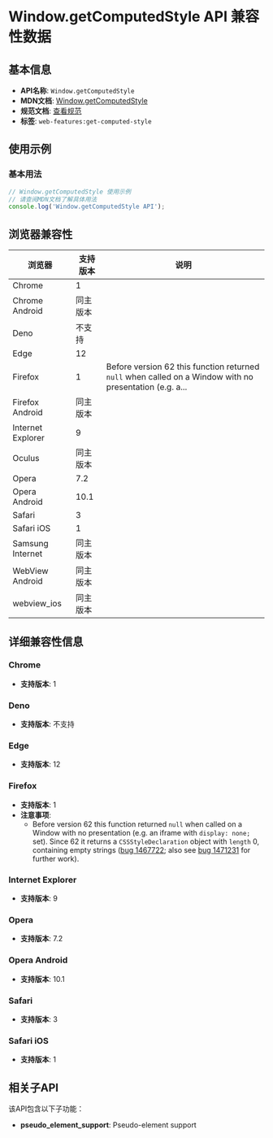 # Window.getComputedStyle API 兼容性数据

## 基本信息

- **API名称**: `Window.getComputedStyle`
- **MDN文档**: [Window.getComputedStyle](https://developer.mozilla.org/docs/Web/API/Window/getComputedStyle)
- **规范文档**: [查看规范](https://drafts.csswg.org/cssom/#dom-window-getcomputedstyle)
- **标签**: `web-features:get-computed-style`

## 使用示例

### 基本用法

```javascript
// Window.getComputedStyle 使用示例
// 请查阅MDN文档了解具体用法
console.log('Window.getComputedStyle API');
```

## 浏览器兼容性

| 浏览器 | 支持版本 | 说明 |
|--------|----------|------|
| Chrome | 1 |  |
| Chrome Android | 同主版本 |  |
| Deno | 不支持 |  |
| Edge | 12 |  |
| Firefox | 1 | Before version 62 this function returned `null` when called on a Window with no presentation (e.g. a... |
| Firefox Android | 同主版本 |  |
| Internet Explorer | 9 |  |
| Oculus | 同主版本 |  |
| Opera | 7.2 |  |
| Opera Android | 10.1 |  |
| Safari | 3 |  |
| Safari iOS | 1 |  |
| Samsung Internet | 同主版本 |  |
| WebView Android | 同主版本 |  |
| webview_ios | 同主版本 |  |

## 详细兼容性信息

### Chrome

- **支持版本**: 1

### Deno

- **支持版本**: 不支持

### Edge

- **支持版本**: 12

### Firefox

- **支持版本**: 1
- **注意事项**:
  - Before version 62 this function returned `null` when called on a Window with no presentation (e.g. an iframe with `display: none;` set). Since 62 it returns a `CSSStyleDeclaration` object with `length` 0, containing empty strings ([bug 1467722](https://bugzil.la/1467722); also see [bug 1471231](https://bugzil.la/1471231) for further work).

### Internet Explorer

- **支持版本**: 9

### Opera

- **支持版本**: 7.2

### Opera Android

- **支持版本**: 10.1

### Safari

- **支持版本**: 3

### Safari iOS

- **支持版本**: 1

## 相关子API

该API包含以下子功能：

- **pseudo_element_support**: Pseudo-element support

